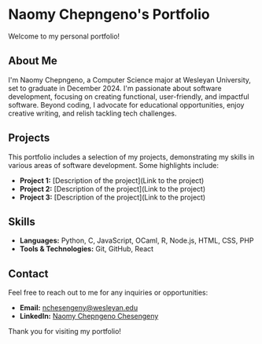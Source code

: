 # Naomy Chepngeno's Portfolio

Welcome to my personal portfolio! 

## About Me

I'm Naomy Chepngeno, a Computer Science major at Wesleyan University, set to graduate in December 2024. I'm passionate about software development, focusing on creating functional, user-friendly, and impactful software. Beyond coding, I advocate for educational opportunities, enjoy creative writing, and relish tackling tech challenges.

## Projects

This portfolio includes a selection of my projects, demonstrating my skills in various areas of software development. Some highlights include:

- **Project 1:** [Description of the project](Link to the project)
- **Project 2:** [Description of the project](Link to the project)
- **Project 3:** [Description of the project](Link to the project)

## Skills

- **Languages:** Python, C, JavaScript, OCaml, R, Node.js, HTML, CSS, PHP
- **Tools & Technologies:** Git, GitHub, React

## Contact

Feel free to reach out to me for any inquiries or opportunities:

- **Email:** [nchesengeny@wesleyan.edu](mailto:nchesengeny@wesleyan.edu)
- **LinkedIn:** [Naomy Chepngeno Chesengeny](https://www.linkedin.com/in/naomy-chepngeno-chesengeny/)

Thank you for visiting my portfolio!

